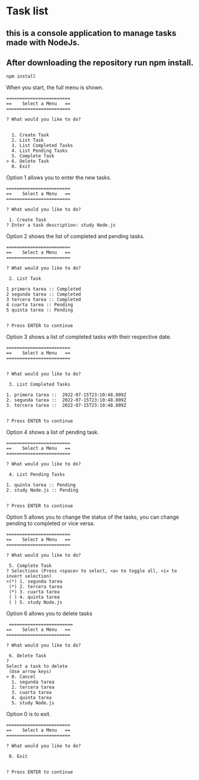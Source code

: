 # Task list 

## this is a console application to manage tasks made with NodeJs.


## After downloading the repository run npm install.

```
npm install
```

When you start, the full menu is shown.

```
========================
==    Select a Menu   ==
========================

? What would you like to do?


  1. Create Task
  2. List Task
  3. List Completed Tasks
  4. List Pending Tasks
  5. Complete Task
> 6. Delete Task
  0. Exit

```
Option 1 allows you to enter the new tasks.

```
========================
==    Select a Menu   ==
========================

? What would you like to do?

 1. Create Task
? Enter a task description: study Node.js

```
Option 2 shows the list of completed and pending tasks.

```
========================
==    Select a Menu   ==
========================

? What would you like to do?

 2. List Task

1 primera tarea :: Completed
2 segunda tarea :: Completed
3 tercera tarea :: Completed
4 cuarta tarea :: Pending
5 quinta tarea :: Pending


? Press ENTER to continue
```
Option 3 shows a list of completed tasks with their respective date.

```
========================
==    Select a Menu   ==
========================


? What would you like to do?

 3. List Completed Tasks

1. primera tarea ::  2022-07-15T23:10:48.809Z
2. segunda tarea ::  2022-07-15T23:10:48.809Z
3. tercera tarea ::  2022-07-15T23:10:48.809Z


? Press ENTER to continue
```
Option 4 shows a list of pending task.

```
========================
==    Select a Menu   ==
========================

? What would you like to do?

 4. List Pending Tasks

1. quinta tarea :: Pending
2. study Node.js :: Pending


? Press ENTER to continue
```
Option 5 allows you to change the status of the tasks, you can change pending to completed or vice versa.

```
========================
==    Select a Menu   ==
========================

? What would you like to do?

 5. Complete Task
? Selections (Press <space> to select, <a> to toggle all, <i> to invert selection)
>(*) 1. segunda tarea
 (*) 2. tercera tarea
 (*) 3. cuarta tarea
 ( ) 4. quinta tarea
 ( ) 5. study Node.js
 ```
 
Option 6 allows you to delete tasks

```
 ========================
==    Select a Menu   ==
========================

? What would you like to do?

 6. Delete Task
?
Select a task to delete
 (Use arrow keys)
> 0. Cancel
  1. segunda tarea
  2. tercera tarea
  3. cuarta tarea
  4. quinta tarea
  5. study Node.js
```
Option 0 is to exit.

```
========================
==    Select a Menu   ==
========================

? What would you like to do?

 0. Exit


? Press ENTER to continue